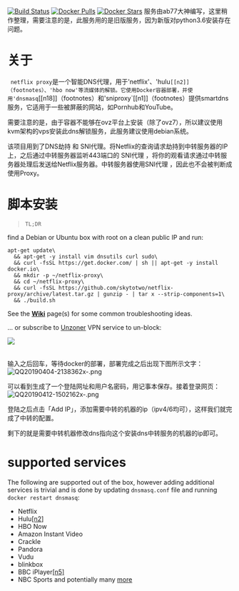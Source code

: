 [![Build Status](https://travis-ci.org/ab77/netflix-proxy.svg?branch=master)](https://travis-ci.org/ab77/netflix-proxy) [![Docker Pulls](https://img.shields.io/docker/pulls/ab77/sniproxy.svg?maxAge=2592000)](https://hub.docker.com/r/ab77/sniproxy/) [![Docker Stars](https://img.shields.io/docker/stars/ab77/bind.svg?maxAge=2592000)](https://hub.docker.com/r/ab77/bind/)
服务由ab77大神编写，这里稍作整理，需要注意的是，此服务用的是旧版服务，因为新版对python3.6安装存在问题。

# 关于
` netflix proxy`是一个智能DNS代理，用于'netflix'、'hulu`[[n2]]（footnotes）、'hbo now'等流媒体的解锁。它使用Docker容器部署，并使用'dnsmasq`[[n18]]（footnotes）和'sniproxy`[[n1]]（footnotes）提供smartdns服务，它适用于一些被屏蔽的网站，如Pornhub和YouTube。

需要注意的是，由于容器不能够在ovz平台上安装（除了ovz7），所以建议使用kvm架构的vps安装此dns解锁服务，此服务建议使用debian系统。

该项目用到了DNS劫持 和 SNI代理。将Netflix的查询请求劫持到中转服务器的IP上，之后通过中转服务器监听443端口的 SNI代理 ，将你的观看请求通过中转服务器处理后发送给Netflix服务器。中转服务器使用SNI代理 ，因此也不会被判断成使用Proxy。

# 脚本安装
> `TL;DR`

find a Debian or Ubuntu box with root on a clean public IP and run:

    apt-get update\
	  && apt-get -y install vim dnsutils curl sudo\
	  && curl -fsSL https://get.docker.com/ | sh || apt-get -y install docker.io\
	  && mkdir -p ~/netflix-proxy\
	  && cd ~/netflix-proxy\
	  && curl -fsSL https://github.com/skytotwo/netflix-proxy/archive/latest.tar.gz | gunzip - | tar x --strip-components=1\
	  && ./build.sh

See the [**Wiki**](https://github.com/skytotwo/netflix-proxy/wiki) page(s) for some common troubleshooting ideas.

... or subscribe to [Unzoner](http://unzoner.com) VPN service to un-block:

<a href="https://dashboard.unzoner.com/sub"><img align="left" src="https://api.unzoner.com/api/v1.0/countries/available/flags.png"></a><br><br>

输入之后回车，等待docker的部署，部署完成之后出现下图所示文字：
![QQ20190404-2138362x-.png](http://picture.totoro.site/images/2019/08/22/QQ20190404-2138362x-.png)

可以看到生成了一个登陆网址和用户名密码，用记事本保存。接着登录网页：
![QQ20190412-1502162x-.png](http://picture.totoro.site/images/2019/08/22/QQ20190412-1502162x-.png)

登陆之后点击「Add IP」，添加需要中转的机器的ip（ipv4/6均可），这样我们就完成了中转的配置。

剩下的就是需要中转机器修改dns指向这个安装dns中转服务的机器的ip即可。

# supported services
The following are supported out of the box, however adding additional services is trivial and is done by updating `dnsmasq.conf` file and running `docker restart dnsmasq`:
* Netflix
* Hulu[[n2]](#footnotes)
* HBO Now
* Amazon Instant Video
* Crackle
* Pandora
* Vudu
* blinkbox
* BBC iPlayer[[n5]](#footnotes)
* NBC Sports and potentially many [more](https://github.com/skytotwo/netflix-proxy/blob/master/proxy-domains.txt)
